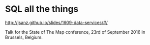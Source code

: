 SQL all the things
====================

http://jsanz.github.io/slides/1609-data-services/#/

Talk for the State of The Map conference, 23rd of September 2016 in Brussels, Belgium.


